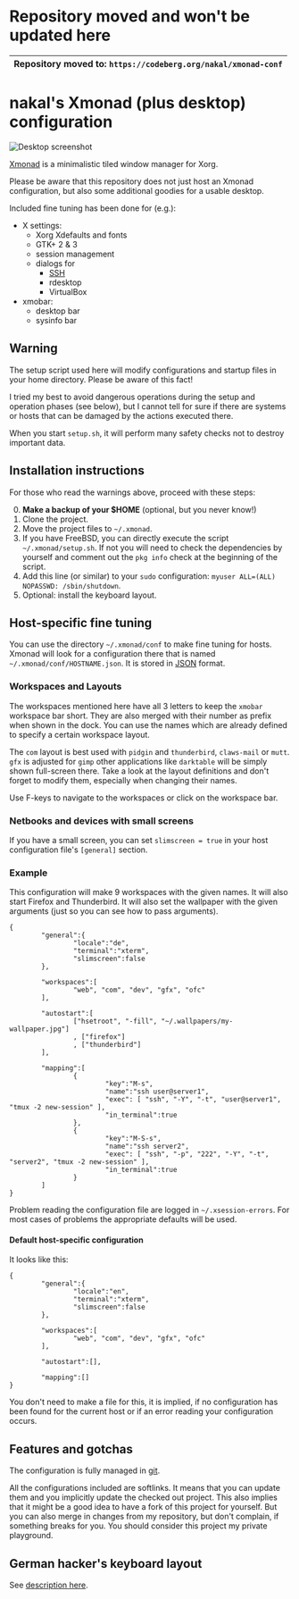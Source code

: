 # Repository moved and won't be updated here

| Repository moved to: `https://codeberg.org/nakal/xmonad-conf` |
|---|

# nakal's Xmonad (plus desktop) configuration

![Desktop screenshot](http://www.sugioarto.com/img/xmonad-screenshot.png)

[Xmonad](http://xmonad.org/) is a minimalistic tiled window manager for Xorg.

Please be aware that this repository does not just host an Xmonad
configuration, but also some additional goodies for a usable desktop.

Included fine tuning has been done for (e.g.):

* X settings:
	* Xorg Xdefaults and fonts
	* GTK+ 2 & 3
	* session management
	* dialogs for
		* [SSH](lib/Contrib/README.md)
		* rdesktop
		* VirtualBox
* xmobar:
	* desktop bar
	* sysinfo bar

## Warning

The setup script used here will modify configurations and startup files
in your home directory. Please be aware of this fact!

I tried my best to avoid dangerous operations during the setup and operation
phases (see below), but I cannot tell for sure if there are systems or hosts
that can be damaged by the actions executed there.

When you start `setup.sh`, it will perform many safety checks not to destroy
important data.

## Installation instructions

For those who read the warnings above, proceed with these steps:

0. **Make a backup of your $HOME** (optional, but you never know!)
1. Clone the project.
2. Move the project files to `~/.xmonad`.
3. If you have FreeBSD, you can directly execute the script
   `~/.xmonad/setup.sh`. If not you will need
   to check the dependencies by yourself and comment out the
   `pkg info` check at the beginning of the script.
4. Add this line (or similar) to your `sudo` configuration: `myuser ALL=(ALL) NOPASSWD: /sbin/shutdown`.
5. Optional: install the keyboard layout.

## Host-specific fine tuning

You can use the directory `~/.xmonad/conf` to make fine tuning for hosts.
Xmonad will look for a configuration there that is named
`~/.xmonad/conf/HOSTNAME.json`. It is stored in
[JSON](https://www.json.org/json-en.html) format.

### Workspaces and Layouts

The workspaces mentioned here have all 3 letters to keep the `xmobar` workspace
bar short. They are also merged with their number as prefix when shown in the
dock.  You can use the names which are already defined to specify a certain
workspace layout.

The `com` layout is best used with `pidgin` and `thunderbird`, `claws-mail` or
`mutt`. `gfx` is adjusted for `gimp` other applications like `darktable` will
be simply shown full-screen there. Take a look at the layout definitions and
don't forget to modify them, especially when changing their names.

Use F-keys to navigate to the workspaces or click on the workspace bar.

### Netbooks and devices with small screens

If you have a small screen, you can set `slimscreen = true` in your
host configuration file's `[general]` section.

### Example

This configuration will make 9 workspaces with the given names.  It will also
start Firefox and Thunderbird. It will also set the wallpaper with the given
arguments (just so you can see how to pass arguments).

```
{
        "general":{
                "locale":"de",
                "terminal":"xterm",
                "slimscreen":false
        },

        "workspaces":[
                "web", "com", "dev", "gfx", "ofc"
        ],

        "autostart":[
                ["hsetroot", "-fill", "~/.wallpapers/my-wallpaper.jpg"]
                , ["firefox"]
                , ["thunderbird"]
        ],

        "mapping":[
                {
                        "key":"M-s",
                        "name":"ssh user@server1",
                        "exec": [ "ssh", "-Y", "-t", "user@server1", "tmux -2 new-session" ],
                        "in_terminal":true
                },
                {
                        "key":"M-S-s",
                        "name":"ssh server2",
                        "exec": [ "ssh", "-p", "222", "-Y", "-t", "server2", "tmux -2 new-session" ],
                        "in_terminal":true
                }
        ]
}
```

Problem reading the configuration file are logged in `~/.xsession-errors`.
For most cases of problems the appropriate defaults will be used.

#### Default host-specific configuration

It looks like this:
```
{
        "general":{
                "locale":"en",
                "terminal":"xterm",
                "slimscreen":false
        },

        "workspaces":[
                "web", "com", "dev", "gfx", "ofc"
        ],

        "autostart":[],

        "mapping":[]
}
```

You don't need to make a file for this, it is implied, if no configuration has been
found for the current host or if an error reading your configuration occurs.

## Features and gotchas

The configuration is fully managed in [git](http://git-scm.com).

All the configurations included are softlinks. It means that you can update
them and you implicitly update the checked out project. This also implies
that it might be a good idea to have a fork of this project for yourself. But
you can also merge in changes from my repository, but don't complain, if
something breaks for you. You should consider this project my private
playground.

## German hacker's keyboard layout

See [description here](xkb/README.md).
